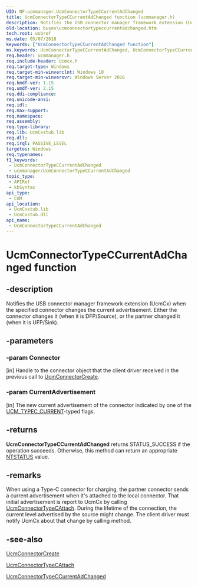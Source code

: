 ```yaml
---
UID: NF:ucmmanager.UcmConnectorTypeCCurrentAdChanged
title: UcmConnectorTypeCCurrentAdChanged function (ucmmanager.h)
description: Notifies the USB connector manager framework extension (UcmCx) when the specified connector changes the current advertisement. Either the connector changes it (when it is DFP/Source), or the partner changed it (when it is UFP/Sink).
old-location: buses\ucmconnectortypeccurrentadchanged.htm
tech.root: usbref
ms.date: 05/07/2018
keywords: ["UcmConnectorTypeCCurrentAdChanged function"]
ms.keywords: UcmConnectorTypeCCurrentAdChanged, UcmConnectorTypeCCurrentAdChanged method [Buses], buses.ucmconnectortypeccurrentadchanged, ucmmanager/UcmConnectorTypeCCurrentAdChanged
req.header: ucmmanager.h
req.include-header: Ucmcx.h
req.target-type: Windows
req.target-min-winverclnt: Windows 10
req.target-min-winversvr: Windows Server 2016
req.kmdf-ver: 1.15
req.umdf-ver: 2.15
req.ddi-compliance: 
req.unicode-ansi: 
req.idl: 
req.max-support: 
req.namespace: 
req.assembly: 
req.type-library: 
req.lib: UcmCxstub.lib
req.dll: 
req.irql: PASSIVE_LEVEL
targetos: Windows
req.typenames: 
f1_keywords:
 - UcmConnectorTypeCCurrentAdChanged
 - ucmmanager/UcmConnectorTypeCCurrentAdChanged
topic_type:
 - APIRef
 - kbSyntax
api_type:
 - COM
api_location:
 - UcmCxstub.lib
 - UcmCxstub.dll
api_name:
 - UcmConnectorTypeCCurrentAdChanged
---
```


# UcmConnectorTypeCCurrentAdChanged function


## -description

Notifies the USB connector manager framework extension (UcmCx) when the specified connector changes the current advertisement. Either the connector changes it (when it is DFP/Source), or the partner changed it (when it is UFP/Sink).

## -parameters

### -param Connector 

[in]
Handle to the connector object that the client driver received in the previous call to <a href="/windows-hardware/drivers/ddi/ucmmanager/nf-ucmmanager-ucmconnectorcreate">UcmConnectorCreate</a>.

### -param CurrentAdvertisement 

[in]
The new current advertisement of the connector indicated by one of the <a href="/windows-hardware/drivers/ddi/ucmtypes/ne-ucmtypes-_ucm_typec_current">UCM_TYPEC_CURRENT</a>-typed flags.

## -returns

<b>UcmConnectorTypeCCurrentAdChanged</b> returns STATUS_SUCCESS if the operation succeeds. Otherwise, this method can return an appropriate <a href="/windows-hardware/drivers/kernel/ntstatus-values">NTSTATUS</a> value.

## -remarks

When using a Type-C connector for charging, the partner connector sends a current advertisement when it's attached to the local connector. That initial advertisement is report to UcmCx  by calling <a href="/windows-hardware/drivers/ddi/ucmmanager/nf-ucmmanager-ucmconnectortypecattach">UcmConnectorTypeCAttach</a>.  During the lifetime of the connection, the current level advertised by the source might change. The client driver must notify UcmCx about  that change by calling method.

## -see-also

<a href="/windows-hardware/drivers/ddi/ucmmanager/nf-ucmmanager-ucmconnectorcreate">UcmConnectorCreate</a>



<a href="/windows-hardware/drivers/ddi/ucmmanager/nf-ucmmanager-ucmconnectortypecattach">UcmConnectorTypeCAttach</a>



<a href="/windows-hardware/drivers/ddi/ucmmanager/nf-ucmmanager-ucmconnectortypeccurrentadchanged">UcmConnectorTypeCCurrentAdChanged</a>
